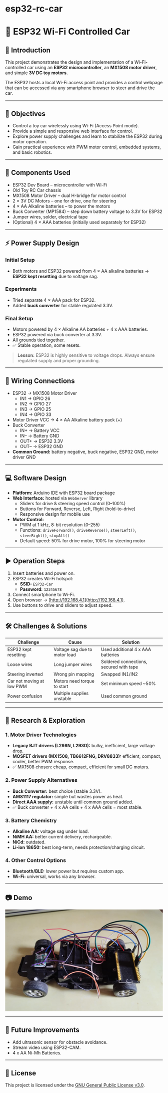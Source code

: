 # esp32-rc-car
# 🚗 ESP32 Wi-Fi Controlled Car

## 📌 Introduction
This project demonstrates the design and implementation of a Wi-Fi-controlled car using an **ESP32 microcontroller**, an **MX1508 motor driver**, and simple **3V DC toy motors**.  

The ESP32 hosts a local Wi-Fi access point and provides a control webpage that can be accessed via any smartphone browser to steer and drive the car.

---

## 🎯 Objectives
- Control a toy car wirelessly using Wi-Fi (Access Point mode).
- Provide a simple and responsive web interface for control.
- Explore power supply challenges and learn to stabilize the ESP32 during motor operation.
- Gain practical experience with PWM motor control, embedded systems, and basic robotics.

---

## 🔧 Components Used
- ESP32 Dev Board – microcontroller with Wi-Fi
- Old Toy RC Car chassis
- MX1508 Motor Driver – dual H-bridge for motor control
- 2 × 3V DC Motors – one for drive, one for steering
- 4 × AA Alkaline batteries – to power the motors
- Buck Converter (MP1584) – step down battery voltage to 3.3V for ESP32
- Jumper wires, solder, electrical tape
- (Optional) 4 × AAA batteries (initially used separately for ESP32)

---

## ⚡ Power Supply Design
### Initial Setup
- Both motors and ESP32 powered from 4 × AA alkaline batteries → **ESP32 kept resetting** due to voltage sag.  

### Experiments
- Tried separate 4 × AAA pack for ESP32.   
- Added **buck converter** for stable regulated 3.3V.  

### Final Setup
- Motors powered by 4 × Alkaline AA batteries + 4 x AAA batteries.  
- ESP32 powered via buck converter at 3.3V.  
- All grounds tied together.  
- ✅ Stable operation, some resets.  

> **Lesson:** ESP32 is highly sensitive to voltage drops. Always ensure regulated supply and proper grounding.

---

## 🔌 Wiring Connections
- ESP32 → MX1508 Motor Driver  
  - IN1 → GPIO 26  
  - IN2 → GPIO 27  
  - IN3 → GPIO 25  
  - IN4 → GPIO 33  
- Motor Driver VCC → 4 × AA Alkaline battery pack (+)  
- Buck Converter  
  - IN+ → Battery VCC  
  - IN– → Battery GND  
  - OUT+ → ESP32 3.3V  
  - OUT– → ESP32 GND  
- **Common Ground:** battery negative, buck negative, ESP32 GND, motor driver GND  

---

## 💻 Software Design
- **Platform:** Arduino IDE with ESP32 board package  
- **Web Interface:** hosted via `WebServer` library  
  - Sliders for drive & steering speed control (0–100%)  
  - Buttons for Forward, Reverse, Left, Right (hold-to-drive)  
  - Responsive design for mobile use  
- **Motor Control:**  
  - PWM at 1 kHz, 8-bit resolution (0–255)  
  - Functions: `driveForward()`, `driveReverse()`, `steerLeft()`, `steerRight()`, `stopAll()`  
  - Default speed: 50% for drive motor, 100% for steering motor  

---

## ▶️ Operation Steps
1. Insert batteries and power on.  
2. ESP32 creates Wi-Fi hotspot:  
   - **SSID:** `ESP32-Car`  
   - **Password:** `12345678`  
3. Connect smartphone to Wi-Fi.  
4. Open browser → [http://192.168.4.1](http://192.168.4.1).  
5. Use buttons to drive and sliders to adjust speed.  

---

## 🛠️ Challenges & Solutions
| Challenge | Cause | Solution |
|-----------|-------|----------|
| ESP32 kept resetting | Voltage sag due to motor load | Used additional 4 x AAA batteries|
| Loose wires | Long jumper wires | Soldered connections, secured with tape |
| Steering inverted | Wrong pin mapping | Swapped IN1/IN2 |
| Car not moving at low PWM | Motors need torque to start | Set minimum speed ~50% |
| Power confusion | Multiple supplies unstable | Used common ground |

---

## 🔬 Research & Exploration

### 1. Motor Driver Technologies
- **Legacy BJT drivers (L298N, L293D):** bulky, inefficient, large voltage drop.  
- **MOSFET drivers (MX1508, TB6612FNG, DRV8833):** efficient, compact, cooler, better PWM response.  
- ✅ MX1508 chosen: cheap, compact, efficient for small DC motors.  

### 2. Power Supply Alternatives
- **Buck Converter:** best choice (stable 3.3V).  
- **AMS1117 regulator:** simple but wastes power as heat.  
- **Direct AAA supply:** unstable until common ground added.  
- ✅ Buck converter + 4 x AA cells + 4 x AAA cells = most stable.  

### 3. Battery Chemistry
- **Alkaline AA:** voltage sag under load.  
- **NiMH AA:** better current delivery, rechargeable.  
- **NiCd:** outdated.  
- **Li-ion 18650:** best long-term, needs protection/charging circuit.  

### 4. Other Control Options
- **Bluetooth/BLE:** lower power but requires custom app.  
- **Wi-Fi:** universal, works via any browser.  

---

## 📷 Demo
![Image Alt](https://github.com/friendlyflame/esp32-rc-car/blob/06cc3d6c3b4a37498c5fda434adeef7fdd41e54e/esp32_car.jpeg)

---

## 🚀 Future Improvements
- Add ultrasonic sensor for obstacle avoidance.  
- Stream video using ESP32-CAM.  
- 4 x AA Ni-Mh Batteries.  

---

## 📜 License
This project is licensed under the [GNU General Public License v3.0](LICENSE).
